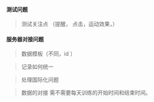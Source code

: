 

#### 测试问题

> 测试关注点 （提醒， 点击，运动效果，）


#### 服务器对接问题

> 数据模板（不同，id ）

> 记录如何统一

> 处理国际化问题

> 数据的对接 需不需要每天训练的开始时间和结束时间。

